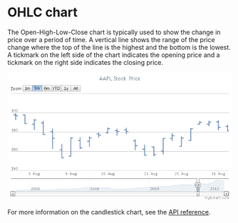 OHLC chart
================

The Open-High-Low-Close chart is typically used to show the change in price over a period of time. A vertical line shows the range of the price change where the top of the line is the highest and the bottom is the lowest. A tickmark on the left side of the chart indicates the opening price and a tickmark on the right side indicates the closing price.

![ohlc.png](ohlc.png)

For more information on the candlestick chart, see the [API reference](https://api.highcharts.com/highstock/plotOptions.ohlc).
